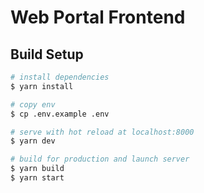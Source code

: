# Web Portal Frontend

## Build Setup

``` bash
# install dependencies
$ yarn install

# copy env
$ cp .env.example .env

# serve with hot reload at localhost:8000
$ yarn dev

# build for production and launch server
$ yarn build
$ yarn start
